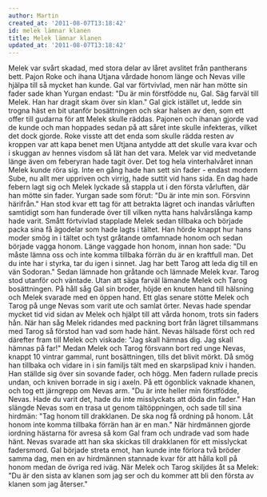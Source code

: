 ```yaml
---
author: Martin
created_at: '2011-08-07T13:18:42'
id: melek lämnar klanen
title: Melek lämnar klanen
updated_at: '2011-08-07T13:18:42'
---
```

Melek var svårt skadad, med stora delar av låret avslitet från pantherans bett. Pajon Roke och ihana Utjana vårdade honom länge och Nevas ville hjälpa till så mycket han kunde. Gal var förtvivlad, men när han mötte sin fader sade khan Yurgan endast: "Du är min förstfödde nu, Gal. Säg farväl till Melek. Han har dragit skam över sin klan." Gal gick istället ut, ledde sin trogna häst en bit utanför bosättningen och skar halsen av den, som ett offer till gudarna för att Melek skulle räddas. Pajonen och ihanan gjorde vad de kunde och man hoppades sedan på att såret inte skulle infekteras, vilket det dock gjorde. Roke visste att det enda som skulle rädda resten av kroppen var att kapa benet men Utjana antydde att det skulle vara kvar och i skuggan av hennes visdom så lät han det vara. Melek var vid medvetande länge även om feberyran hade tagit över. Det tog hela vinterhalvåret innan Melek kunde röra sig. Inte en gång hade han sett sin fader - endast modern Sube, nu allt mer uppriven och virrig, hade suttit vid hans sida. En dag hade febern lagt sig och Melek lyckade så stappla ut i den första vårluften, där han mötte sin fader. Yurgan sade som förut: "Du är inte min son. Försvinn härifrån." Han stod kvar ett tag för att betrakta lägret och inandas vårluften samtidigt som han funderade över till vilken nytta hans halvårslånga kamp hade varit. Smått förtvivlad stapplade Melek sedan tillbaka och började packa sina få ägodelar som hade lagts i tältet. Han hörde knappt hur hans moder smög in i tältet och tyst gråtande omfamnade honom och sedan började vagga honom. Länge vaggade hon honom, innan hon sade: "Du måste lämna oss och inte komma tillbaka förrän du är en kraftfull man. Det du inte har i styrka, tar du igen i sinnet. Jag har bett Tarog att leda dig till en vän Sodoran." Sedan lämnade hon gråtande och lämnade Melek kvar. Tarog stod utanför och väntade. Utan att säga farväl lämande Melek och Tarog bosättningen. På håll såg Gal sin broder, höjde en knuten hand till hälsning och Melek svarade med en öppen hand. Ett glas senare stötte Melek och Tarog på unge Nevas som varit ute och samlat örter. Nevas hade spendar mycket tid vid sidan av Melek och hjälpt till att vårda honom, trots sin faders hån. När han såg Melek ridandes med packning bort från lägret tillsammans med Tarog så förstod han vad som hade hänt. Nevas hälsade först och red därefter fram till Melek och viskade: "Jag skall hämnas dig. Jag skall hämnas på far!" Medan Melek och Tarog försvann bort red unge Nevas, knappt 10 vintrar gammal, runt bosättningen, tills det blivit mörkt. Då smög han tillbaka och vidare in i sin familjs tält med en skarpslipad kniv i handen. Han ställde sig över sin sovande fader, och högg. Men fadern rullade precis undan, och kniven borrade in sig i axeln. På ett ögonblick vaknade khanen, och tog ett järngrepp om Nevas arm. "Du är inte heller min förstfödde, Nevas. Hade du varit det, hade du inte misslyckats att döda din fader." Han slängde Nevas som en trasa ut genom tältöppningen, och sade till sina hirdmän: "Tag honom till drakklanen. De ska nog få ordning på honom. Låt honom inte komma tillbaka förrän han är en man." När hirdmännen gjorde iordning hästarna för avresa så kom Gal fram och undrade vad som hade hänt. Nevas svarade att han ska skickas till drakklanen för ett misslyckat fadersmord. Gal började streta emot, han kunde inte förlora två bröder samma dag, men en av hirdmännen stannade kvar för att hålla koll på honom medan de övriga red iväg. När Melek och Tarog skiljdes åt sa Melek: "Du är den sista av klanen som jag ser och du kommer att bli den första av klanen som jag återser."